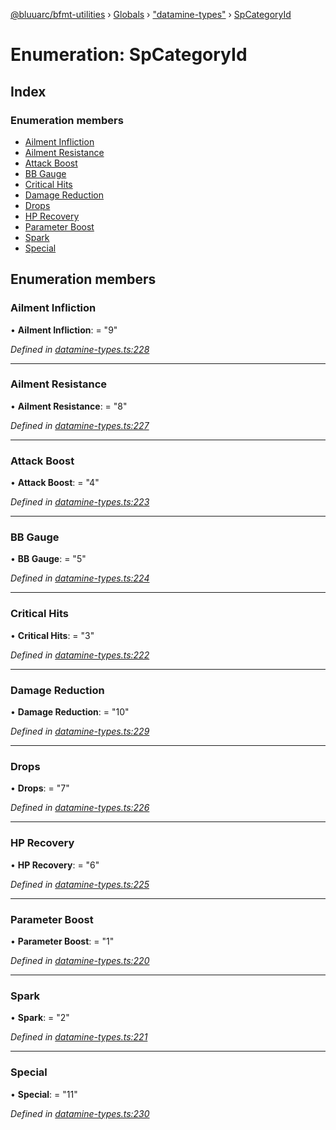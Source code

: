[@bluuarc/bfmt-utilities](../README.md) › [Globals](../globals.md) › ["datamine-types"](../modules/_datamine_types_.md) › [SpCategoryId](_datamine_types_.spcategoryid.md)

# Enumeration: SpCategoryId

## Index

### Enumeration members

* [Ailment Infliction](_datamine_types_.spcategoryid.md#ailment-infliction)
* [Ailment Resistance](_datamine_types_.spcategoryid.md#ailment-resistance)
* [Attack Boost](_datamine_types_.spcategoryid.md#attack-boost)
* [BB Gauge](_datamine_types_.spcategoryid.md#bb-gauge)
* [Critical Hits](_datamine_types_.spcategoryid.md#critical-hits)
* [Damage Reduction](_datamine_types_.spcategoryid.md#damage-reduction)
* [Drops](_datamine_types_.spcategoryid.md#drops)
* [HP Recovery](_datamine_types_.spcategoryid.md#hp-recovery)
* [Parameter Boost](_datamine_types_.spcategoryid.md#parameter-boost)
* [Spark](_datamine_types_.spcategoryid.md#spark)
* [Special](_datamine_types_.spcategoryid.md#special)

## Enumeration members

###  Ailment Infliction

• **Ailment Infliction**: = "9"

*Defined in [datamine-types.ts:228](https://github.com/BluuArc/bfmt-utilities/blob/cf39af8/src/datamine-types.ts#L228)*

___

###  Ailment Resistance

• **Ailment Resistance**: = "8"

*Defined in [datamine-types.ts:227](https://github.com/BluuArc/bfmt-utilities/blob/cf39af8/src/datamine-types.ts#L227)*

___

###  Attack Boost

• **Attack Boost**: = "4"

*Defined in [datamine-types.ts:223](https://github.com/BluuArc/bfmt-utilities/blob/cf39af8/src/datamine-types.ts#L223)*

___

###  BB Gauge

• **BB Gauge**: = "5"

*Defined in [datamine-types.ts:224](https://github.com/BluuArc/bfmt-utilities/blob/cf39af8/src/datamine-types.ts#L224)*

___

###  Critical Hits

• **Critical Hits**: = "3"

*Defined in [datamine-types.ts:222](https://github.com/BluuArc/bfmt-utilities/blob/cf39af8/src/datamine-types.ts#L222)*

___

###  Damage Reduction

• **Damage Reduction**: = "10"

*Defined in [datamine-types.ts:229](https://github.com/BluuArc/bfmt-utilities/blob/cf39af8/src/datamine-types.ts#L229)*

___

###  Drops

• **Drops**: = "7"

*Defined in [datamine-types.ts:226](https://github.com/BluuArc/bfmt-utilities/blob/cf39af8/src/datamine-types.ts#L226)*

___

###  HP Recovery

• **HP Recovery**: = "6"

*Defined in [datamine-types.ts:225](https://github.com/BluuArc/bfmt-utilities/blob/cf39af8/src/datamine-types.ts#L225)*

___

###  Parameter Boost

• **Parameter Boost**: = "1"

*Defined in [datamine-types.ts:220](https://github.com/BluuArc/bfmt-utilities/blob/cf39af8/src/datamine-types.ts#L220)*

___

###  Spark

• **Spark**: = "2"

*Defined in [datamine-types.ts:221](https://github.com/BluuArc/bfmt-utilities/blob/cf39af8/src/datamine-types.ts#L221)*

___

###  Special

• **Special**: = "11"

*Defined in [datamine-types.ts:230](https://github.com/BluuArc/bfmt-utilities/blob/cf39af8/src/datamine-types.ts#L230)*
